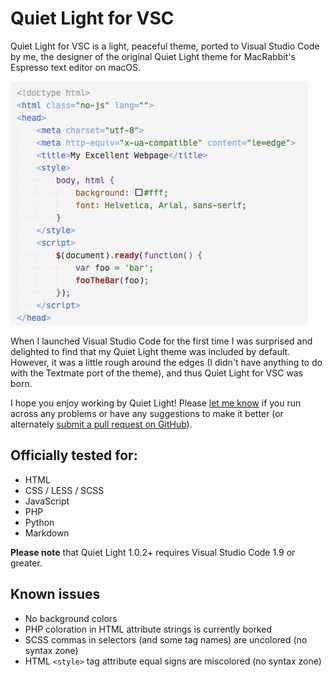 # Quiet Light for VSC

Quiet Light for VSC is a light, peaceful theme, ported to Visual Studio Code by me, the designer of the original Quiet Light theme for MacRabbit's Espresso text editor on macOS.

![Quiet Light screenshot](images/screenshot.png)

When I launched Visual Studio Code for the first time I was surprised and delighted to find that my Quiet Light theme was included by default. However, it was a little rough around the edges (I didn't have anything to do with the Textmate port of the theme), and thus Quiet Light for VSC was born.

I hope you enjoy working by Quiet Light! Please [let me know](http://onecrayon.com/about/contact/) if you run across any problems or have any suggestions to make it better (or alternately [submit a pull request on GitHub](https://github.com/onecrayon/theme-quietlight-vsc)).

## Officially tested for:

* HTML
* CSS / LESS / SCSS
* JavaScript
* PHP
* Python
* Markdown

**Please note** that Quiet Light 1.0.2+ requires Visual Studio Code 1.9 or greater.

## Known issues

* No background colors
* PHP coloration in HTML attribute strings is currently borked
* SCSS commas in selectors (and some tag names) are uncolored (no syntax zone)
* HTML `<style>` tag attribute equal signs are miscolored (no syntax zone)

